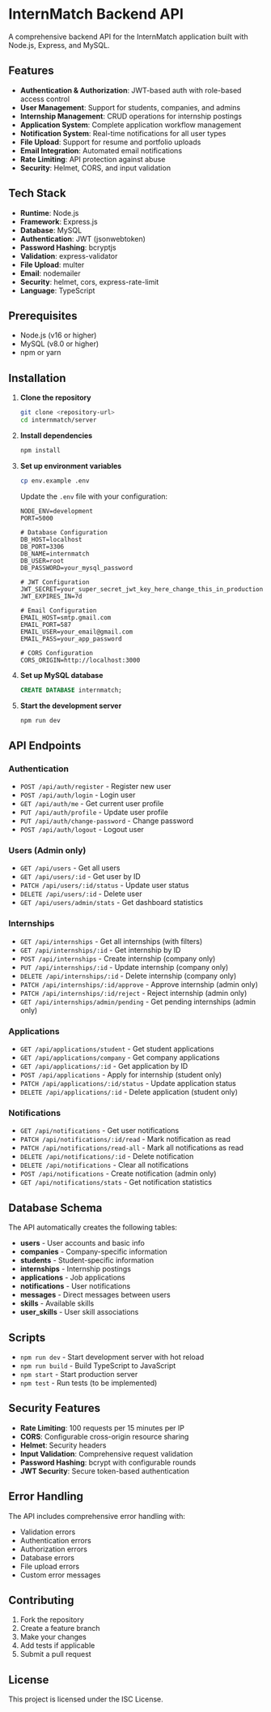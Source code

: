 # InternMatch Backend API

A comprehensive backend API for the InternMatch application built with Node.js, Express, and MySQL.

## Features

- **Authentication & Authorization**: JWT-based auth with role-based access control
- **User Management**: Support for students, companies, and admins
- **Internship Management**: CRUD operations for internship postings
- **Application System**: Complete application workflow management
- **Notification System**: Real-time notifications for all user types
- **File Upload**: Support for resume and portfolio uploads
- **Email Integration**: Automated email notifications
- **Rate Limiting**: API protection against abuse
- **Security**: Helmet, CORS, and input validation

## Tech Stack

- **Runtime**: Node.js
- **Framework**: Express.js
- **Database**: MySQL
- **Authentication**: JWT (jsonwebtoken)
- **Password Hashing**: bcryptjs
- **Validation**: express-validator
- **File Upload**: multer
- **Email**: nodemailer
- **Security**: helmet, cors, express-rate-limit
- **Language**: TypeScript

## Prerequisites

- Node.js (v16 or higher)
- MySQL (v8.0 or higher)
- npm or yarn

## Installation

1. **Clone the repository**
   ```bash
   git clone <repository-url>
   cd internmatch/server
   ```

2. **Install dependencies**
   ```bash
   npm install
   ```

3. **Set up environment variables**
   ```bash
   cp env.example .env
   ```
   
   Update the `.env` file with your configuration:
   ```env
   NODE_ENV=development
   PORT=5000
   
   # Database Configuration
   DB_HOST=localhost
   DB_PORT=3306
   DB_NAME=internmatch
   DB_USER=root
   DB_PASSWORD=your_mysql_password
   
   # JWT Configuration
   JWT_SECRET=your_super_secret_jwt_key_here_change_this_in_production
   JWT_EXPIRES_IN=7d
   
   # Email Configuration
   EMAIL_HOST=smtp.gmail.com
   EMAIL_PORT=587
   EMAIL_USER=your_email@gmail.com
   EMAIL_PASS=your_app_password
   
   # CORS Configuration
   CORS_ORIGIN=http://localhost:3000
   ```

4. **Set up MySQL database**
   ```sql
   CREATE DATABASE internmatch;
   ```

5. **Start the development server**
   ```bash
   npm run dev
   ```

## API Endpoints

### Authentication
- `POST /api/auth/register` - Register new user
- `POST /api/auth/login` - Login user
- `GET /api/auth/me` - Get current user profile
- `PUT /api/auth/profile` - Update user profile
- `PUT /api/auth/change-password` - Change password
- `POST /api/auth/logout` - Logout user

### Users (Admin only)
- `GET /api/users` - Get all users
- `GET /api/users/:id` - Get user by ID
- `PATCH /api/users/:id/status` - Update user status
- `DELETE /api/users/:id` - Delete user
- `GET /api/users/admin/stats` - Get dashboard statistics

### Internships
- `GET /api/internships` - Get all internships (with filters)
- `GET /api/internships/:id` - Get internship by ID
- `POST /api/internships` - Create internship (company only)
- `PUT /api/internships/:id` - Update internship (company only)
- `DELETE /api/internships/:id` - Delete internship (company only)
- `PATCH /api/internships/:id/approve` - Approve internship (admin only)
- `PATCH /api/internships/:id/reject` - Reject internship (admin only)
- `GET /api/internships/admin/pending` - Get pending internships (admin only)

### Applications
- `GET /api/applications/student` - Get student applications
- `GET /api/applications/company` - Get company applications
- `GET /api/applications/:id` - Get application by ID
- `POST /api/applications` - Apply for internship (student only)
- `PATCH /api/applications/:id/status` - Update application status
- `DELETE /api/applications/:id` - Delete application (student only)

### Notifications
- `GET /api/notifications` - Get user notifications
- `PATCH /api/notifications/:id/read` - Mark notification as read
- `PATCH /api/notifications/read-all` - Mark all notifications as read
- `DELETE /api/notifications/:id` - Delete notification
- `DELETE /api/notifications` - Clear all notifications
- `POST /api/notifications` - Create notification (admin only)
- `GET /api/notifications/stats` - Get notification statistics

## Database Schema

The API automatically creates the following tables:

- **users** - User accounts and basic info
- **companies** - Company-specific information
- **students** - Student-specific information
- **internships** - Internship postings
- **applications** - Job applications
- **notifications** - User notifications
- **messages** - Direct messages between users
- **skills** - Available skills
- **user_skills** - User skill associations

## Scripts

- `npm run dev` - Start development server with hot reload
- `npm run build` - Build TypeScript to JavaScript
- `npm start` - Start production server
- `npm test` - Run tests (to be implemented)

## Security Features

- **Rate Limiting**: 100 requests per 15 minutes per IP
- **CORS**: Configurable cross-origin resource sharing
- **Helmet**: Security headers
- **Input Validation**: Comprehensive request validation
- **Password Hashing**: bcrypt with configurable rounds
- **JWT Security**: Secure token-based authentication

## Error Handling

The API includes comprehensive error handling with:
- Validation errors
- Authentication errors
- Authorization errors
- Database errors
- File upload errors
- Custom error messages

## Contributing

1. Fork the repository
2. Create a feature branch
3. Make your changes
4. Add tests if applicable
5. Submit a pull request

## License

This project is licensed under the ISC License.

